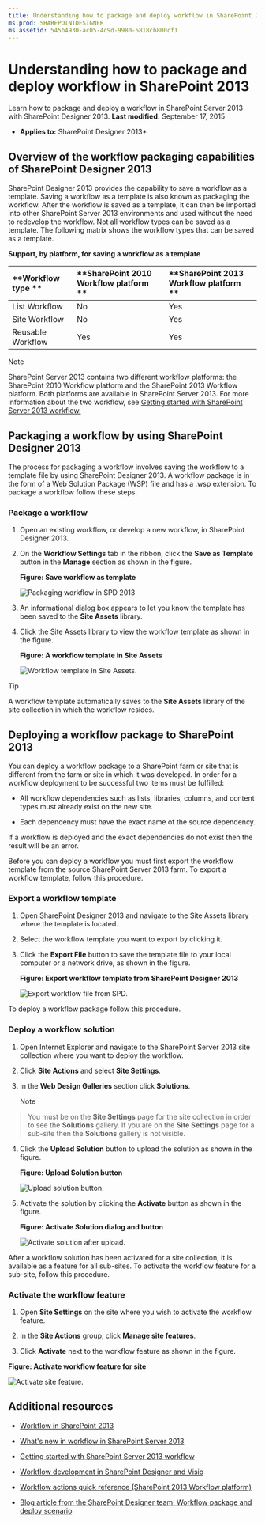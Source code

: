 ```yaml
---
title: Understanding how to package and deploy workflow in SharePoint 2013
ms.prod: SHAREPOINTDESIGNER
ms.assetid: 545b4930-ac05-4c9d-9980-5818cb800cf1
---
```



# Understanding how to package and deploy workflow in SharePoint 2013
Learn how to package and deploy a workflow in SharePoint Server 2013 with SharePoint Designer 2013. 
 **Last modified:** September 17, 2015
  
    
    

 * **Applies to:** SharePoint Designer 2013* 
## Overview of the workflow packaging capabilities of SharePoint Designer 2013
<a name="section1"> </a>

SharePoint Designer 2013 provides the capability to save a workflow as a template. Saving a workflow as a template is also known as packaging the workflow. After the workflow is saved as a template, it can then be imported into other SharePoint Server 2013 environments and used without the need to redevelop the workflow. Not all workflow types can be saved as a template. The following matrix shows the workflow types that can be saved as a template. 
  
    
    

**Support, by platform, for saving a workflow as a template**


|**Workflow type **|**SharePoint 2010 Workflow platform **|**SharePoint 2013 Workflow platform **|
|:-----|:-----|:-----|
|List Workflow |No |Yes |
|Site Workflow |No |Yes |
|Reusable Workflow |Yes |Yes |
   

  
    
    

  
    
    

> [!Note]  
> SharePoint Server 2013 contains two different workflow platforms: the SharePoint 2010 Workflow platform and the SharePoint 2013 Workflow platform. Both platforms are available in SharePoint Server 2013. For more information about the two workflow, see  [Getting started with SharePoint Server 2013 workflow.](http://msdn.microsoft.com/library/cc73be76-a329-449f-90ab-86822b1c2ee8.aspx)
  
    
    


## Packaging a workflow by using SharePoint Designer 2013
<a name="section2"> </a>

The process for packaging a workflow involves saving the workflow to a template file by using SharePoint Designer 2013. A workflow package is in the form of a Web Solution Package (WSP) file and has a .wsp extension. To package a workflow follow these steps. 
  
    
    

### Package a workflow


1. Open an existing workflow, or develop a new workflow, in SharePoint Designer 2013. 
    
  
2. On the  **Workflow Settings** tab in the ribbon, click the **Save as Template** button in the **Manage** section as shown in the figure.
    
    **Figure: Save workflow as template**

  

     ![Packaging workflow in SPD 2013](images/SPD15-PackagingWorkflow1.png)
  

  

  
3. An informational dialog box appears to let you know the template has been saved to the  **Site Assets** library.
    
  
4. Click the Site Assets library to view the workflow template as shown in the figure. 
    
    **Figure: A workflow template in Site Assets**

  

     ![Workflow template in Site Assets.](images/SPD15-PackagingWorkflow2.png)
  

  

  

  
    
    

> [!Tip]  
> A workflow template automatically saves to the  **Site Assets** library of the site collection in which the workflow resides.
  
    
    


## Deploying a workflow package to SharePoint 2013
<a name="section3"> </a>

You can deploy a workflow package to a SharePoint farm or site that is different from the farm or site in which it was developed. In order for a workflow deployment to be successful two items must be fulfilled: 
  
    
    

- All workflow dependencies such as lists, libraries, columns, and content types must already exist on the new site. 
    
  
- Each dependency must have the exact name of the source dependency. 
    
  
If a workflow is deployed and the exact dependencies do not exist then the result will be an error. 
  
    
    
Before you can deploy a workflow you must first export the workflow template from the source SharePoint Server 2013 farm. To export a workflow template, follow this procedure. 
  
    
    

### Export a workflow template


1. Open SharePoint Designer 2013 and navigate to the Site Assets library where the template is located. 
    
  
2. Select the workflow template you want to export by clicking it. 
    
  
3. Click the  **Export File** button to save the template file to your local computer or a network drive, as shown in the figure.
    
    **Figure: Export workflow template from SharePoint Designer 2013**

  

     ![Export workflow file from SPD.](images/SPD15-PackagingWorkflow3.png)
  

  

  
To deploy a workflow package follow this procedure. 
  
    
    

### Deploy a workflow solution


1. Open Internet Explorer and navigate to the SharePoint Server 2013 site collection where you want to deploy the workflow. 
    
  
2. Click  **Site Actions** and select **Site Settings**. 
    
  
3. In the  **Web Design Galleries** section click **Solutions**. 
    
    > [!Note]  
> You must be on the  **Site Settings** page for the site collection in order to see the **Solutions** gallery. If you are on the **Site Settings** page for a sub-site then the **Solutions** gallery is not visible.
4. Click the  **Upload Solution** button to upload the solution as shown in the figure.
    
    **Figure: Upload Solution button**

  

     ![Upload solution button.](images/SPD15-PackagingWorkflow4.png)
  

  

  
5. Activate the solution by clicking the  **Activate** button as shown in the figure.
    
    **Figure: Activate Solution dialog and button**

  

     ![Activate solution after upload.](images/SPD15-PackagingWorkflow5.png)
  

  

  
After a workflow solution has been activated for a site collection, it is available as a feature for all sub-sites. To activate the workflow feature for a sub-site, follow this procedure. 
  
    
    

### Activate the workflow feature


1. Open  **Site Settings** on the site where you wish to activate the workflow feature.
    
  
2. In the  **Site Actions** group, click **Manage site features**. 
    
  
3. Click  **Activate** next to the workflow feature as shown in the figure.
    
  

**Figure: Activate workflow feature for site**

  
    
    

  
    
    
![Activate site feature.](images/SPD15-PackagingWorkflow6.png)
  
    
    

  
    
    

  
    
    

## Additional resources
<a name="bk_addresources"> </a>


-  [Workflow in SharePoint 2013 ](http://technet.microsoft.com/en-us/sharepoint/jj556245.aspx)
    
  
-  [What's new in workflow in SharePoint Server 2013](http://msdn.microsoft.com/library/6ab8a28b-fa2f-4530-8b55-a7f663bf15ea.aspx)
    
  
-  [Getting started with SharePoint Server 2013 workflow](http://msdn.microsoft.com/library/cc73be76-a329-449f-90ab-86822b1c2ee8.aspx)
    
  
-  [Workflow development in SharePoint Designer and Visio](workflow-development-in-sharepoint-designer-and-visio.md)
    
  
-  [Workflow actions quick reference (SharePoint 2013 Workflow platform)](workflow-actions-quick-reference-sharepoint-2013-workflow-platform.md)
    
  
-  [Blog article from the SharePoint Designer team: Workflow package and deploy scenario](http://blogs.msdn.com/b/sharepointdesigner/archive/2012/08/30/packaging-list-site-and-reusable-workflow-and-how-to-deploy-the-package.aspx)
    
  

